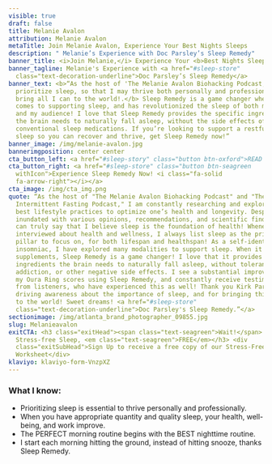 ```yaml
---
visible: true
draft: false
title: Melanie Avalon
attribution: Melanie Avalon
metaTitle: Join Melanie Avalon, Experience Your Best Nights Sleeps
description: " Melanie’s Experience with Doc Parsley’s Sleep Remedy"
banner_title: <i>Join Melanie,</i> Experience Your <b>Best Nights Sleep</b>
banner_tagline: Melanie's Experience with <a href="#sleep-store"
  class="text-decoration-underline">Doc Parsley’s Sleep Remedy</a>
banner_text: <b>“As the host of 'The Melanie Avalon Biohacking Podcast,' I
  prioritize sleep, so that I may thrive both personally and professionally, and
  bring all I can to the world!.</b> Sleep Remedy is a game changer when it
  comes to supporting sleep, and has revolutionized the sleep of both myself,
  and my audience! I love that Sleep Remedy provides the specific ingredients
  the brain needs to naturally fall asleep, without the side effects of
  conventional sleep medications. If you’re looking to support a restful night’s
  sleep so you can recover and thrive, get Sleep Remedy now!”
banner_image: /img/melanie-avalon.jpg
bannerimgposition: center center
cta_button_left: <a href="#sleep-story" class="button btn-oxford">READ Melanie’S SLEEP STORY</a>
cta_button_right: <a href="#sleep-store" class="button btn-seagreen
  withIcon">Experience Sleep Remedy Now! <i class="fa-solid
  fa-arrow-right"></i></a>
cta_image: /img/cta_img.png
quote: “As the host of "The Melanie Avalon Biohacking Podcast" and "The
  Intermittent Fasting Podcast," I am constantly researching and exploring the
  best lifestyle practices to optimize one’s health and longevity. Despite being
  inundated with various opinions, recommendations, and scientific findings, I
  can truly say that I believe sleep is the foundation of health! Whenever I am
  interviewed about health and wellness, I always list sleep as the primary
  pillar to focus on, for both lifespan and healthspan! As a self-identified
  insomniac, I have explored many modalities to support sleep. When it comes to
  supplements, Sleep Remedy is a game changer! I love that it provides the exact
  ingredients the brain needs to naturally fall asleep, without tolerance,
  addiction, or other negative side effects. I see a substantial improvement in
  my Oura Ring scores using Sleep Remedy, and constantly receive testimonials
  from listeners, who have experienced this as well! Thank you Kirk Parsley for
  driving awareness about the importance of sleep, and for bringing this product
  to the world! Sweet dreams! <a href="#sleep-store"
  class="text-decoration-underline">Doc Parsley's Sleep Remedy.”</a>
sectionimage: /img/atlanta_brand_photographer_09855.jpg
slug: Melanieavalon
exitCTA: <h3 class="exitHead"><span class="text-seagreen">Wait!</span> Get
  Stress-free Sleep, <em class="text-seagreen">FREE</em></h3> <div
  class="exitSubHead">Sign Up to receive a free copy of our Stress-Free Sleep
  Worksheet</div>
klaviyo: klaviyo-form-VnzpXZ
---
```

### What I know:

* Prioritizing sleep is essential to thrive personally and professionally.
* When you have appropriate quantity and quality sleep, your health, well-being, and work improve. 
* The PERFECT morning routine begins with the BEST nighttime routine.
* I start each morning hitting the ground, instead of hitting snooze, thanks Sleep Remedy.
